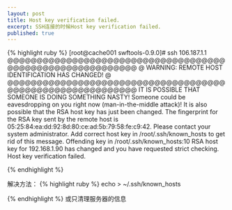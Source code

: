 ```yaml
---
layout: post
title: Host key verification failed.
excerpt: SSH连接的时候Host key verification failed. 
published: true
---
```


{% highlight ruby %}
[root@cache001 swftools-0.9.0]# ssh 106.187.1.1
@@@@@@@@@@@@@@@@@@@@@@@@@@@@@@@@@@@@@@@@@@@@@@@@@@@@@@@@@@@
@    WARNING: REMOTE HOST IDENTIFICATION HAS CHANGED!     @
@@@@@@@@@@@@@@@@@@@@@@@@@@@@@@@@@@@@@@@@@@@@@@@@@@@@@@@@@@@
IT IS POSSIBLE THAT SOMEONE IS DOING SOMETHING NASTY!
Someone could be eavesdropping on you right now (man-in-the-middle attack)!
It is also possible that the RSA host key has just been changed.
The fingerprint for the RSA key sent by the remote host is
05:25:84:ea:dd:92:8d:80:ce:ad:5b:79:58:fe:c9:42.
Please contact your system administrator.
Add correct host key in /root/.ssh/known_hosts to get rid of this message.
Offending key in /root/.ssh/known_hosts:10
RSA host key for 192.168.1.90 has changed and you have requested strict checking.
Host key verification failed.

{% endhighlight %}

解决方法：
{% highlight ruby %}
echo > ~/.ssh/known_hosts

{% endhighlight %}
或只清理服务器的信息


